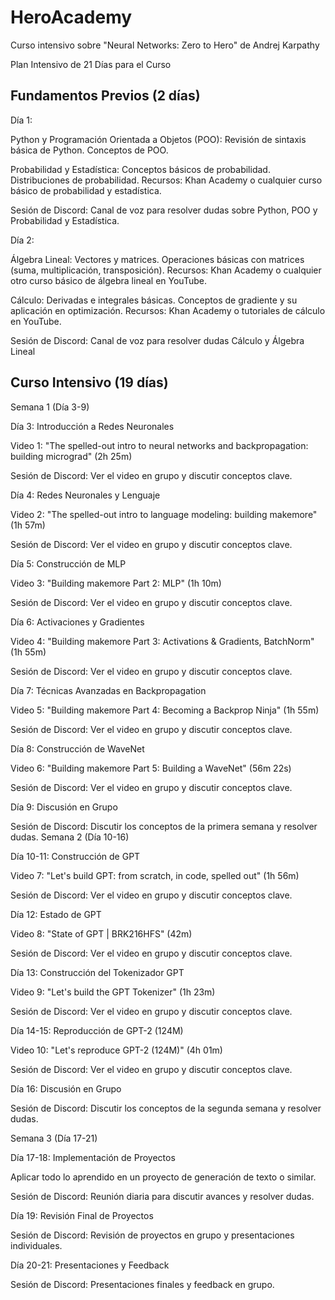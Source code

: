 # HeroAcademy
Curso intensivo sobre "Neural Networks: Zero to Hero" de Andrej Karpathy

Plan Intensivo de 21 Días para el Curso

## Fundamentos Previos (2 días)

Día 1:

Python y Programación Orientada a Objetos (POO):
Revisión de sintaxis básica de Python.
Conceptos de POO.

Probabilidad y Estadística:
Conceptos básicos de probabilidad.
Distribuciones de probabilidad.
Recursos: Khan Academy o cualquier curso básico de probabilidad y estadística.

Sesión de Discord: Canal de voz para resolver dudas sobre Python, POO y Probabilidad y Estadística.

Día 2:

Álgebra Lineal:
Vectores y matrices.
Operaciones básicas con matrices (suma, multiplicación, transposición).
Recursos: Khan Academy o cualquier otro curso básico de álgebra lineal en YouTube.

Cálculo:
Derivadas e integrales básicas.
Conceptos de gradiente y su aplicación en optimización.
Recursos: Khan Academy o tutoriales de cálculo en YouTube.

Sesión de Discord: Canal de voz para resolver dudas Cálculo y Álgebra Lineal

## Curso Intensivo (19 días)

Semana 1 (Día 3-9)

Día 3: Introducción a Redes Neuronales

Video 1: "The spelled-out intro to neural networks and backpropagation: building micrograd" (2h 25m)

Sesión de Discord: Ver el video en grupo y discutir conceptos clave.

Día 4: Redes Neuronales y Lenguaje

Video 2: "The spelled-out intro to language modeling: building makemore" (1h 57m)

Sesión de Discord: Ver el video en grupo y discutir conceptos clave.

Día 5: Construcción de MLP

Video 3: "Building makemore Part 2: MLP" (1h 10m)

Sesión de Discord: Ver el video en grupo y discutir conceptos clave.

Día 6: Activaciones y Gradientes

Video 4: "Building makemore Part 3: Activations & Gradients, BatchNorm" (1h 55m)

Sesión de Discord: Ver el video en grupo y discutir conceptos clave.

Día 7: Técnicas Avanzadas en Backpropagation

Video 5: "Building makemore Part 4: Becoming a Backprop Ninja" (1h 55m)

Sesión de Discord: Ver el video en grupo y discutir conceptos clave.

Día 8: Construcción de WaveNet

Video 6: "Building makemore Part 5: Building a WaveNet" (56m 22s)

Sesión de Discord: Ver el video en grupo y discutir conceptos clave.

Día 9: Discusión en Grupo

Sesión de Discord: Discutir los conceptos de la primera semana y resolver dudas.
Semana 2 (Día 10-16)

Día 10-11: Construcción de GPT

Video 7: "Let's build GPT: from scratch, in code, spelled out" (1h 56m)

Sesión de Discord: Ver el video en grupo y discutir conceptos clave.

Día 12: Estado de GPT

Video 8: "State of GPT | BRK216HFS" (42m)

Sesión de Discord: Ver el video en grupo y discutir conceptos clave.

Día 13: Construcción del Tokenizador GPT

Video 9: "Let's build the GPT Tokenizer" (1h 23m)

Sesión de Discord: Ver el video en grupo y discutir conceptos clave.

Día 14-15: Reproducción de GPT-2 (124M)

Video 10: "Let's reproduce GPT-2 (124M)" (4h 01m)

Sesión de Discord: Ver el video en grupo y discutir conceptos clave.

Día 16: Discusión en Grupo

Sesión de Discord: Discutir los conceptos de la segunda semana y resolver dudas.

Semana 3 (Día 17-21)

Día 17-18: Implementación de Proyectos

Aplicar todo lo aprendido en un proyecto de generación de texto o similar.

Sesión de Discord: Reunión diaria para discutir avances y resolver dudas.

Día 19: Revisión Final de Proyectos

Sesión de Discord: Revisión de proyectos en grupo y presentaciones individuales.

Día 20-21: Presentaciones y Feedback

Sesión de Discord: Presentaciones finales y feedback en grupo.
